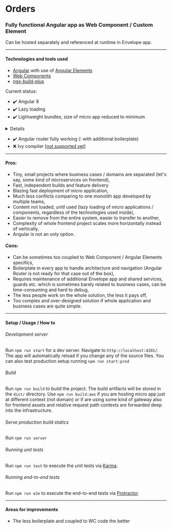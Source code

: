 Orders 
==============================================================================================

### Fully functional Angular app as Web Component / Custom Element 

Can be hosted separately and referenced at runtime in Envelope app.

---
#### Technologies and tools used

- [Angular](https://angular.io/) with use of [Angular Elements](https://angular.io/guide/elements)
- [Web Components](https://developer.mozilla.org/en-US/docs/Web/Web_Components)
- [ngx-build-plus](https://github.com/manfredsteyer/ngx-build-plus)

Current status:
- :heavy_check_mark: Angular 8
- :heavy_check_mark: Lazy loading
- :heavy_check_mark: Lightweight bundles, size of micro app reduced to minimum

<details>
  <summary>Details</summary>
  
    Date: 2019-06-17T17:43:28.547Z
    Hash: 0cbd6d10ab88118ad039
    Time: 6103ms
    chunk {0} main-es5.js (main) 9.22 kB [entry] [rendered]
    chunk {1} 1-es5.js () 3.48 kB  [rendered]
    chunk {2} 2-es5.js () 2.37 kB  [rendered]
    chunk {3} 3-es5.js () 4.29 kB  [rendered]
    chunk {4} 4-es5.js () 4.29 kB  [rendered]
    chunk {5} 5-es5.js () 1.91 kB  [rendered]
    chunk {scripts} scripts.js (scripts) 13.3 kB [entry] [rendered]
                                                                                   
    Date: 2019-06-17T17:43:32.376Z
    Hash: bd37670c2c0d70a4f024
    Time: 3803ms
    chunk {0} main-es2015.js (main) 9.11 kB [entry] [rendered]
    chunk {1} 1-es2015.js () 3.4 kB  [rendered]
    chunk {2} 2-es2015.js () 2.29 kB  [rendered]
    chunk {3} 3-es2015.js () 4.16 kB  [rendered]
    chunk {4} 4-es2015.js () 4.15 kB  [rendered]
    chunk {5} 5-es2015.js () 1.77 kB  [rendered]
    chunk {scripts} scripts.js (scripts) 13.3 kB [entry] [rendered]

![image](bundles-load.png)
</details>

- :heavy_check_mark: Angular router fully working (:grey_exclamation: with additional boilerplate)
- :x: Ivy compiler [[not supported yet]](https://github.com/angular/angular/issues/30262#issuecomment-497101996)

---
#### Pros:

- Tiny, small projects where business cases / domains are separated
(let's say, some kind of microservices on frontend),
- Fast, independent builds and feature delivery
- Blazing fast deployment of micro application,
- Much less conflicts comparing to one monolith app developed by multiple teams,
- Content not loaded, until used (lazy loading of micro applications / components,
  regardless of the technologies used inside),
- Easier to remove from the entire system, easier to transfer to another,
- Complexity of whole frontend project scales more horizontally instead of vertically, 
- Angular is not an only option.

#### Cons:

- Can be sometimes too coupled to Web Component / Angular Elements specifics,
- Boilerplate in every app to handle architecture and navigation
  (Angular Router is not ready for that case out of the box),
- Requires maintenance of additional Envelope app and shared services, guards etc.
  which is sometimes barely related to business cases, can be time-consuming
  and hard to debug,
- The less people work on the whole solution, the less it pays off,
- Too complex and over-designed solution if whole application and business
  cases are quite simple.

---
#### Setup / Usage / How to

###### Development server

Run `npm run start` for a dev server. Navigate to `http://localhost:4201/`.
The app will automatically reload if you change any of the source files.
You can also test production setup running `npm run start:prod`

###### Build

Run `npm run build` to build the project.
The build artifacts will be stored in the `dist/` directory.
Use `npm run build:aws` if you are hosting micro app just at different context (not domain)
or if are using some kind of gateway also for frontend assets and relative request path contexts are forwarded 
deep into the infrastructure.

###### Serve production build statics

Run `npm run server`

###### Running unit tests

Run `npm run test` to execute the unit tests via [Karma](https://karma-runner.github.io).

###### Running end-to-end tests

Run `npm run e2e` to execute the end-to-end tests via [Protractor](http://www.protractortest.org/).

---
#### Areas for improvements

- The less boilerplate and coupled to WC code the better
